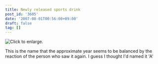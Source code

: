 ```yaml
---
title: Newly released sports drink
post_id: '3605'
date: '2007-08-01T00:56:00+09:00'
draft: false
tag: []
---
```


![Click to enlarge.](/image/mixi/2007/515907884_32_s.jpg)

This is the name that the approximate year seems to be balanced by the reaction of the person who saw it again. I guess I thought I'd named it 'A'